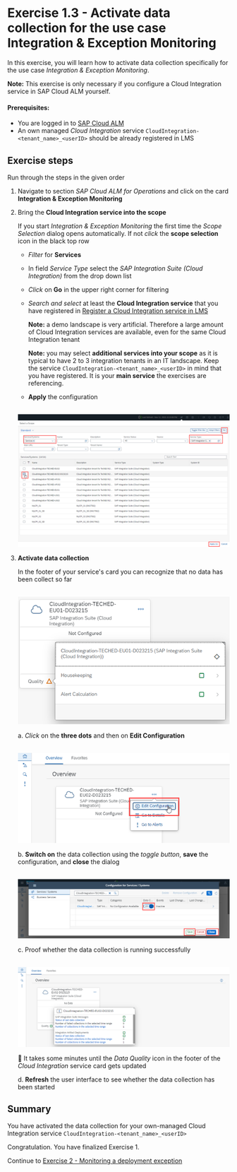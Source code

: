 # Exercise 1.3 - Activate data collection for the use case Integration & Exception Monitoring 

In this exercise, you will learn how to activate data collection specifically for the use case *Integration & Exception Monitoring*.

**Note:** This exercise is only necessary if you configure a Cloud Integration service in SAP Cloud ALM yourself.

#### Prerequisites:
- You are logged in to [SAP Cloud ALM](https://teched22-cloudalm-003.eu10.alm.cloud.sap/launchpad#Shell-home)
- An own managed *Cloud Integration* service `CloudIntegration-<tenant_name>_<userID>` should be already registered in LMS

## Exercise steps

Run through the steps in the given order

1. Navigate to section *SAP Cloud ALM for Operations* and click on the card **Integration & Exception Monitoring** 
      
2. Bring the **Cloud Integration service into the scope**

   If you start *Integration & Exception Monitoring* the first time the *Scope Selection* dialog opens automatically. If not *click* the **scope selection** icon in the black top row
   
    - *Filter* for **Services**
    - In field *Service Type* select the *SAP Integration Suite (Cloud Integration)* from the drop down list
    - *Click* on **Go** in the upper right corner for filtering
    - *Search and select* at least the **Cloud Integration service** that you have registered in [Register a Cloud Integration service in LMS](/exercises/ex1/ex11)
    
        **Note:** a demo landscape is very artificial. Therefore a large amount of Cloud Integration services are available, even for the same Cloud Integration tenant
        
        **Note:** you may select **additional services into your scope** as it is typical to have 2 to 3 integration tenants in an IT landscape. Keep the service `CloudIntegration-<tenant_name>_<userID>` in mind that you have registered. It is your **main service** the exercises are referencing.
        
    - **Apply** the configuration
      
     <br>![](/exercises/ex1/images/ScopeSelectionRegisteredService.png)
      
3. **Activate data collection**

    In the footer of your service's card you can recognize that no data has been collect so far
    
   <br>![](/exercises/ex1/images/IMOverviewNoData.png)

    a. *Click* on the **three dots** and then on **Edit Configuration**
    
    <br>![](/exercises/ex1/images/IMOverviewEditConfiguration.png)
    
    b. **Switch on** the data collection using the *toggle button*, **save** the configuration, and **close** the dialog
    
    <br>![](/exercises/ex1/images/IMConfigDataCollection.png)
	
    c. Proof whether the data collection is running successfully
    
    <br>![](/exercises/ex1/images/IMOverviewDataCollectionActivated.png)

     :custard: It takes some minutes until the *Data Quality* icon in the footer of the *Cloud Integration* service card gets updated
     
    d. **Refresh** the user interface to see whether the data collection has been started 
    
## Summary

You have activated the data collection for your own-managed Cloud Integration service `CloudIntegration-<tenant_name>_<userID>`

Congratulation. You have finalized Exercise 1. 

Continue to [Exercise 2 - Monitoring a deployment exception](/exercises/ex2/) 
